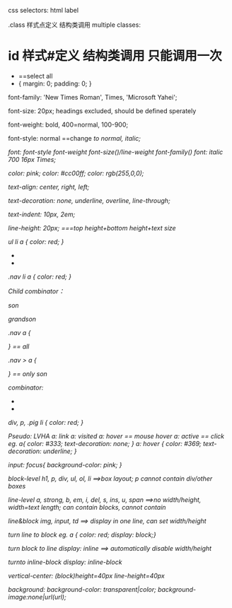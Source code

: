 css selectors:
html label

.class 样式点定义 结构类调用
multiple classes:
<div class="red news size1"></div>

# id 样式#定义 结构类调用 只能调用一次

* ==select all
* {
    margin: 0;
    padding: 0;
}

font-family: 'New Times Roman', Times, 'Microsoft Yahei';

font-size: 20px;
headings excluded, should be defined sperately

font-weight: bold, 400=normal, 100-900;

font-style: normal ==change <em>to normal, italic;

font: font-style font-weight font-size(*)/line-weight font-family(*)
font: italic 700 16px Times;

color: pink;
color: #cc00ff;
color: rgb(255,0,0);

text-align: center, right, left;

text-decoration: none, underline, overline, line-through;

text-indent: 10px, 2em;

line-height: 20px; ===top height+bottom height+text size

<style></style>
<div style=" " ></div>
<link rel="stylesheet" href="style.

Descendant combinator：
<ul>
<li></li>
<li><a href="#"></a></li>
</ul>
ul li a {
    color: red;
}
<ul class="nav">
<li></li>
<li><a href="#"></a></li>
</ul>
.nav li a {
    color: red;
}

Child combinator：
<div class="nav">
   <p></p>
   <a>son</a>
   <p>
     <a>grandson</a>
   </p>
</div>
.nav a {

} == all <a>

.nav > a {

} == only son <a>

combinator:
<div></div>
<p></p>
<ul class="pig">
    <li></li>
     <li></li>
</ul>
div,
p,
.pig li {
    color: red;
}

Pseudo:
LVHA
a: link
a: visited
a: hover == mouse hover
a: active == click
eg.
a{
    color: #333;
    text-decoration: none;
}
a: hover {
    color: #369;
    text-decoration: underline;
}

input: focus{
    background-color: pink;
}

block-level
h1, p, div, ul, ol, li
==>box layout; p cannot contain div/other boxes

line-level
a, strong, b, em, i, del, s, ins, u, span
==>no width/height, width=text length; <a>can contain blocks,  <a>cannot contain <a>

line&block
img, input, td
==> display in one line, can set width/height

turn line to block
eg. <a href="#"><a>
a {
    color: red;
    display: block;}

turn block to line
display: inline ==> automatically disable width/height

turnto inline-block
display: inline-block

vertical-center:
(block)height=40px
line-height=40px

background:
background-color: transparent|color;
background-image:none|url(url);
